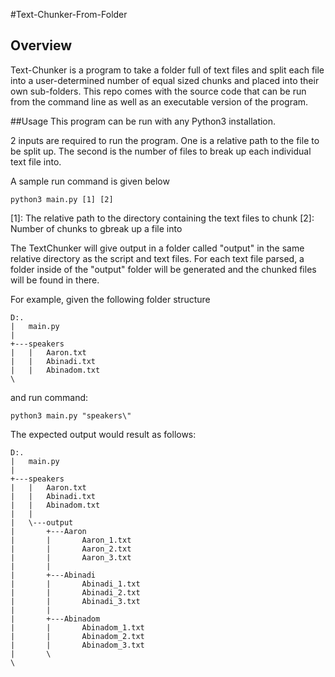 #Text-Chunker-From-Folder


## Overview

Text-Chunker is a program to take a folder full of text files and split each file into a user-determined number of equal sized chunks and placed into their own sub-folders. This repo comes with the source code that can be run from the command line as well as an executable version of the program.

##Usage
This program can be run with any Python3 installation.

2 inputs are required to run the program. One is a relative path to the file to be split up. The second is the number of files to break up each individual text file into.

A sample run command is given below

```python3 main.py [1] [2]```

[1]: The relative path to the directory containing the text files to chunk
[2]: Number of chunks to gbreak up a file into

The TextChunker will give output in a folder called "output" in the same relative directory as the script and text files. For each text file parsed, a folder inside of the "output" folder will be generated and the chunked files will be found in there.

For example, given the following folder structure

```
D:.
|   main.py
|   
+---speakers
|   |   Aaron.txt
|   |   Abinadi.txt
|   |   Abinadom.txt
\

```
and run command:

```python3 main.py "speakers\" ```

The expected output would result as follows:

```
D:.
|   main.py
|           
+---speakers
|   |   Aaron.txt
|   |   Abinadi.txt
|   |   Abinadom.txt
|   |   
|   \---output
|       +---Aaron
|       |       Aaron_1.txt
|       |       Aaron_2.txt
|       |       Aaron_3.txt
|       |       
|       +---Abinadi
|       |       Abinadi_1.txt
|       |       Abinadi_2.txt
|       |       Abinadi_3.txt
|       |       
|       +---Abinadom
|       |       Abinadom_1.txt
|       |       Abinadom_2.txt
|       |       Abinadom_3.txt
|       \       
\
```
